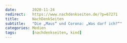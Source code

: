 ```yaml
---
date:       2020-11-24
redirect:   https://www.nachdenkseiten.de/?p=67271
title:      NachDenkSeiten
subtitle:   "Die „Maus“ und Corona: „Was darf ich?“"
categories: Medien
tags:       [nachdenkseiten, kind]
---
```

